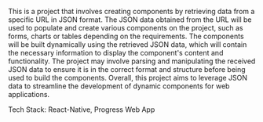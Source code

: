 This is a project that involves creating components by retrieving data from a specific URL in JSON format. The JSON data obtained from the URL will be used to populate and create various components on the project, such as forms, charts or tables depending on the requirements. The components will be built dynamically using the retrieved JSON data, which will contain the necessary information to display the component's content and functionality. The project may involve parsing and manipulating the received JSON data to ensure it is in the correct format and structure before being used to build the components. Overall, this project aims to leverage JSON data to streamline the development of dynamic components for web applications.

Tech Stack: React-Native, Progress Web App